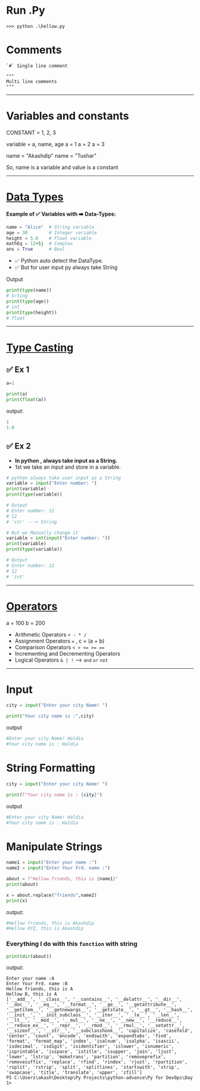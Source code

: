 # Run .Py
```
>>> python .\hellow.py
```

# Comments
```
`#` Single line comment
```
```
"""
Multi line comments
"""
```

---

# Variables and constants

CONSTANT = 1, 2, 3

variable = a, name, age
a = 1
a = 2
a = 3

name = "Akashdip"
name = "Tushar"

So, name is a variable and value is a constant

---

# [Data Types](https://github.com/akashdip2001/ML-Machine-Learning/blob/main/py/README.md#data-types)

**Example of ✅ Variables with ➡️ Data-Types:**

```python
name = "Alice"  # String variable
age = 30        # Integer variable
height = 5.6    # Float variable
mathEq = 12+5j  # Complex
ans = True      # Bool
```
- ✅ Python auto detect the DataType.
- ✅ But for user input py always take String

Output
```python
print(type(name))
# Srting
print(type(age))
# int
print(type(height))
# float
```

---

# [Type Casting](https://github.com/akashdip2001/ML-Machine-Learning/blob/main/py/README.md#input-output)

## ✅ Ex 1

```python
a=1

print(a)
print(float(a))
```
output:
```go
1
1.0
```

## ✅ Ex 2

- **In python , always take input as a String.**
- 1st we take an input and store in a variable.

```python
# python always take user input as a String
variable = input("Enter number: ")
print(variable)
print(type(variable))

# Output
# Enter number: 12
# 12
# 'str' ---> String
```

```python
# But we Manually change it
variable = int(input("Enter number: "))
print(variable)
print(type(variable))

# Output
# Enter number: 12
# 12
# 'int'
```

---

# [Operators](https://github.com/akashdip2001/ML-Machine-Learning/blob/main/py/README.md#operators)

a = 100
b = 200

- Arithmetic Operators `+ - * /`
- Assignment Operators `=` , c = (a + b)
- Comparison Operators `< > <= >= ==` 
- Incrementing and Decrementing Operators
- Logical Operators `& | !` --> `and` `or` `not`

---

# Input

```python
city = input("Enter your city Name! ")

print("Your city name is :",city)
```
output
```bash
#Enter your city Name! Haldia
#Your city name is : Haldia
```

# String Formatting

```python
city = input("Enter your city Name! ")

print(f"Your city name is : {city}")
```
output
```bash
#Enter your city Name! Haldia
#Your city name is : Haldia
``` 

# Manipulate Strings

```python
name1 = input("Enter your name :")
name2 = input("Enter Your Frd. name :")

about = f"Hellow friends, this is {name1}"
print(about)

x = about.replace("friends",name2)
print(x)
```
output:
```bash
#Hellow friends, this is Akashdip
#Hellow XYZ, this is Akashdip
```

### Everything I do with this `function` with string

```python
print(dir(about))
```
output:
```
Enter your name :A
Enter Your Frd. name :B
Hellow friends, this is A
Hellow B, this is A
['__add__', '__class__', '__contains__', '__delattr__', '__dir__', '__doc__', '__eq__', '__format__', '__ge__', '__getattribute__', '__getitem__', '__getnewargs__', '__getstate__', '__gt__', '__hash__', '__init__', '__init_subclass__', '__iter__', '__le__', '__len__', '__lt__', '__mod__', '__mul__', '__ne__', '__new__', '__reduce__', '__reduce_ex__', '__repr__', '__rmod__', '__rmul__', '__setattr__', '__sizeof__', '__str__', '__subclasshook__', 'capitalize', 'casefold', 'center', 'count', 'encode', 'endswith', 'expandtabs', 'find', 'format', 'format_map', 'index', 'isalnum', 'isalpha', 'isascii', 'isdecimal', 'isdigit', 'isidentifier', 'islower', 'isnumeric', 'isprintable', 'isspace', 'istitle', 'isupper', 'join', 'ljust', 'lower', 'lstrip', 'maketrans', 'partition', 'removeprefix', 'removesuffix', 'replace', 'rfind', 'rindex', 'rjust', 'rpartition', 'rsplit', 'rstrip', 'split', 'splitlines', 'startswith', 'strip', 'swapcase', 'title', 'translate', 'upper', 'zfill']
PS C:\Users\akash\Desktop\Py Projects\python-advance\Py for DevOps\Day 1> 
```



